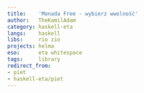 ```yaml
---
title:    'Monada Free - wybierz wwolność'
author:   TheKamilAdam
category: haskell-eta
langs:    haskell
libs:     rio zio
projects: helma
eso:      eta whitespace
tags:     library
redirect_from:
- piet
- haskell-eta/piet
---
```


